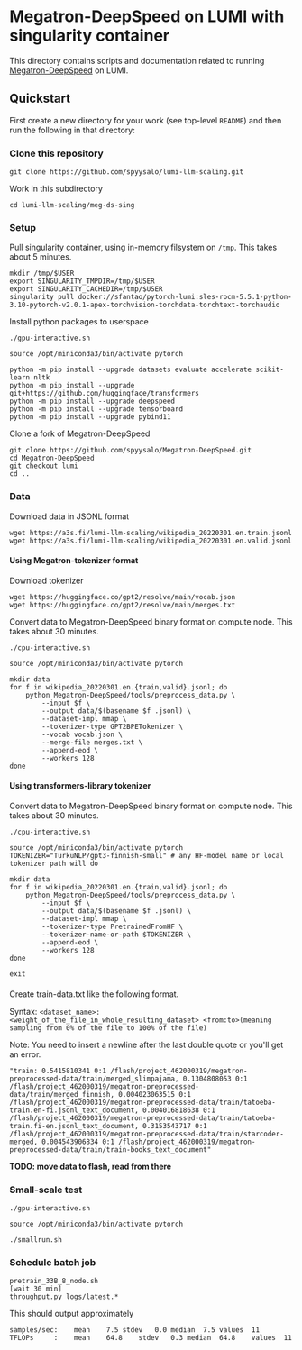 # Megatron-DeepSpeed on LUMI with singularity container

This directory contains scripts and documentation related to running
[Megatron-DeepSpeed](https://github.com/microsoft/Megatron-DeepSpeed)
on LUMI.

## Quickstart

First create a new directory for your work (see top-level `README`) and
then run the following in that directory:

### Clone this repository

```
git clone https://github.com/spyysalo/lumi-llm-scaling.git
```

Work in this subdirectory

```
cd lumi-llm-scaling/meg-ds-sing
```

### Setup

Pull singularity container, using in-memory filsystem on `/tmp`. This
takes about 5 minutes.

```
mkdir /tmp/$USER
export SINGULARITY_TMPDIR=/tmp/$USER
export SINGULARITY_CACHEDIR=/tmp/$USER
singularity pull docker://sfantao/pytorch-lumi:sles-rocm-5.5.1-python-3.10-pytorch-v2.0.1-apex-torchvision-torchdata-torchtext-torchaudio
```

Install python packages to userspace

```
./gpu-interactive.sh

source /opt/miniconda3/bin/activate pytorch

python -m pip install --upgrade datasets evaluate accelerate scikit-learn nltk
python -m pip install --upgrade git+https://github.com/huggingface/transformers
python -m pip install --upgrade deepspeed
python -m pip install --upgrade tensorboard
python -m pip install --upgrade pybind11
```

Clone a fork of Megatron-DeepSpeed

```
git clone https://github.com/spyysalo/Megatron-DeepSpeed.git
cd Megatron-DeepSpeed
git checkout lumi
cd ..
```

### Data

Download data in JSONL format

```
wget https://a3s.fi/lumi-llm-scaling/wikipedia_20220301.en.train.jsonl
wget https://a3s.fi/lumi-llm-scaling/wikipedia_20220301.en.valid.jsonl
```
#### Using Megatron-tokenizer format
Download tokenizer

```
wget https://huggingface.co/gpt2/resolve/main/vocab.json
wget https://huggingface.co/gpt2/resolve/main/merges.txt
```

Convert data to Megatron-DeepSpeed binary format on compute node.
This takes about 30 minutes.

```
./cpu-interactive.sh

source /opt/miniconda3/bin/activate pytorch

mkdir data
for f in wikipedia_20220301.en.{train,valid}.jsonl; do
    python Megatron-DeepSpeed/tools/preprocess_data.py \
        --input $f \
        --output data/$(basename $f .jsonl) \
        --dataset-impl mmap \
        --tokenizer-type GPT2BPETokenizer \
        --vocab vocab.json \
        --merge-file merges.txt \
        --append-eod \
        --workers 128
done
```

#### Using transformers-library tokenizer

Convert data to Megatron-DeepSpeed binary format on compute node.
This takes about 30 minutes.

```
./cpu-interactive.sh

source /opt/miniconda3/bin/activate pytorch
TOKENIZER="TurkuNLP/gpt3-finnish-small" # any HF-model name or local tokenizer path will do

mkdir data
for f in wikipedia_20220301.en.{train,valid}.jsonl; do
    python Megatron-DeepSpeed/tools/preprocess_data.py \
        --input $f \
        --output data/$(basename $f .jsonl) \
        --dataset-impl mmap \
        --tokenizer-type PretrainedFromHF \
        --tokenizer-name-or-path $TOKENIZER \
        --append-eod \
        --workers 128
done

exit
```
####

Create train-data.txt like the following format. 

Syntax: `<dataset_name>: <weight_of_the_file_in_whole_resulting_dataset> <from:to>(meaning sampling from 0% of the file to 100% of the file)`

Note: You need to insert a newline after the last double quote or you'll get an error.

```
"train: 0.5415810341 0:1 /flash/project_462000319/megatron-preprocessed-data/train/merged_slimpajama, 0.1304808053 0:1 /flash/project_462000319/megatron-preprocessed-data/train/merged_finnish, 0.004023063515 0:1 /flash/project_462000319/megatron-preprocessed-data/train/tatoeba-train.en-fi.jsonl_text_document, 0.004016818638 0:1 /flash/project_462000319/megatron-preprocessed-data/train/tatoeba-train.fi-en.jsonl_text_document, 0.3153543717 0:1 /flash/project_462000319/megatron-preprocessed-data/train/starcoder-merged, 0.004543906834 0:1 /flash/project_462000319/megatron-preprocessed-data/train/train-books_text_document"

```


**TODO: move data to flash, read from there**

### Small-scale test

```
./gpu-interactive.sh

source /opt/miniconda3/bin/activate pytorch

./smallrun.sh
```

### Schedule batch job

```
pretrain_33B_8_node.sh
[wait 30 min]
throughput.py logs/latest.*
```

This should output approximately

```
samples/sec:	mean	7.5	stdev	0.0	median	7.5	values	11
TFLOPs     :	mean	64.8	stdev	0.3	median	64.8	values	11
```
